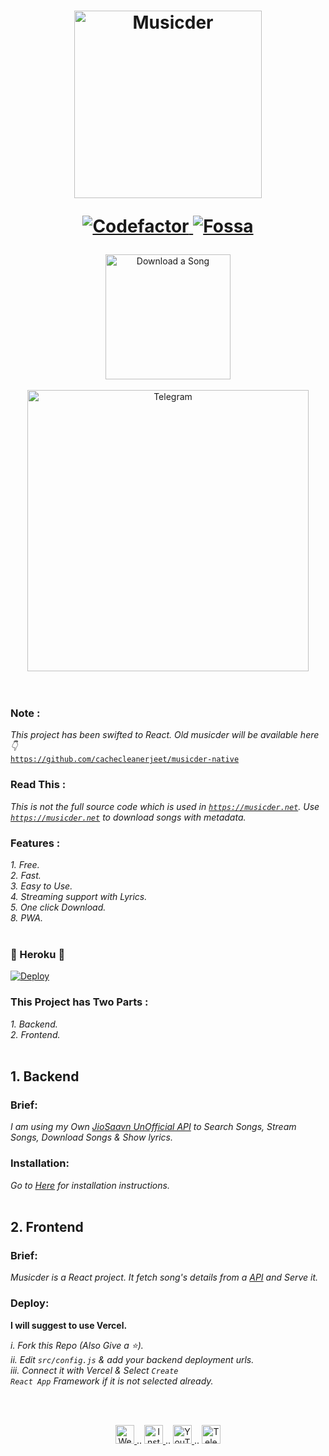 <h1 align="center">

  <a href="https://github.com/cachecleanerjeet/Musicder"><img src="https://telegra.ph/file/d1ca7db1f19ee64ad150c.png" alt="Musicder" width="300"></a>
 <br>
<p>
  <a href="https://www.codefactor.io/repository/github/cachecleanerjeet/musicder">
    <img src="https://www.codefactor.io/repository/github/cachecleanerjeet/musicder/badge"
         alt="Codefactor">
  </a>
    <a href="https://app.fossa.com/projects/git%2Bgithub.com%2Fcachecleanerjeet%2FMusicder?ref=badge_shield">
      <img src="https://app.fossa.com/api/projects/git%2Bgithub.com%2Fcachecleanerjeet%2FMusicder.svg?type=shield"
        alt="Fossa">
  </a>
</p>
  </h1>
<p align="center">
  <a href="https://musicder.net">
    <img src="https://img.shields.io/badge/Download--A--Song--Now-green?logo=copy&style=for-the-badge"
         alt="Download a Song" width="200">
 </a><br><br>
    <a href="https://t.me/musicder_bot">
    <img src="https://img.shields.io/badge/Musicder%20bot%20is%20now%20on%20telegram,%20Download%20a%20song%20from%20telegram%20-blue?logo=copy&style=for-the-badge"
         alt="Telegram" width="450">
 </a>

<br>
<br> <br> 

### Note :
*This project has been swifted to React. Old musicder will be available here 👇*<br>
<code>https://github.com/cachecleanerjeet/musicder-native</code>

### Read This :
*This is not the full source code which is used in <code>https://musicder.net</code>. Use <code>https://musicder.net</code> to download songs with metadata.*<br>

### Features :
*1. Free.*<br>
*2. Fast.* <br>
*3. Easy to Use.*<br>
*4. Streaming support with Lyrics.* <br>
*5. One click Download.*<br>
*8. PWA.*<br>
<br>

### 🔰 Heroku 🔰

[![Deploy](https://www.herokucdn.com/deploy/button.svg)](https://heroku.com/deploy?template=https://github.com/darkmanrandy/musicder)


### This Project has Two Parts :<br>
*1. Backend.*<br>
*2. Frontend.* <br><br>
## 1. Backend
### Brief:<br>
*I am using my Own [JioSaavn UnOfficial API](https://github.com/cachecleanerjeet/jiosaavnapi "JioSaavnAPI") to Search Songs, Stream Songs, Download Songs & Show lyrics.*<br>
### Installation:<br>
*Go to [Here](https://github.com/cachecleanerjeet/jiosaavnapi "JioSaavnAPI") for installation instructions.*<br><br> 

## 2. Frontend
### Brief: <br>
*Musicder is a React project. It fetch song's details from a [API](https://github.com/cachecleanerjeet/jiosaavnapi "JioSaavnAPI") and Serve it.*<br>
### Deploy:<br>

**I will suggest to use Vercel.** <br>

*i.   Fork this Repo (Also Give a ⭐).*<br>
*ii.   Edit <code>src/config.js</code> & add your backend deployment urls.*<br>
*iii.  Connect it with Vercel & Select <code>Create React App</code> Framework if it is not selected already.*<br>

<br><br>
<p align="center">
 
 <a href="https://tu.hin.life">
    <img alt="Website" width="30px" src="https://firebasestorage.googleapis.com/v0/b/webtuhin.appspot.com/o/githubstatic%2Fwebsite.svg?alt=media&token=5c3ea7e0-d4f7-4566-b78a-bdee6c65f03e" />
  </a>  
..
  <a href="https://www.instagram.com/jeeetpaul">
    <img alt="Instagram" width="30px" src="https://cdn.jsdelivr.net/npm/simple-icons@3.2.0/icons/instagram.svg" />
  </a>
..
  <a href="https://www.youtube.com/channel/UCa4FMtLpYcOBtjKOZgzTFNA">
    <img alt="YouTube" width="30px" src="https://cdn.jsdelivr.net/npm/simple-icons@3.2.0/icons/youtube.svg" />
  </a>
..
  <a href="https://telegram.dog/tprojects">
    <img alt="Telegram" width="30px" src="https://cdn.jsdelivr.net/npm/simple-icons@3.2.0/icons/telegram.svg" />
  </a>
  
</p>


